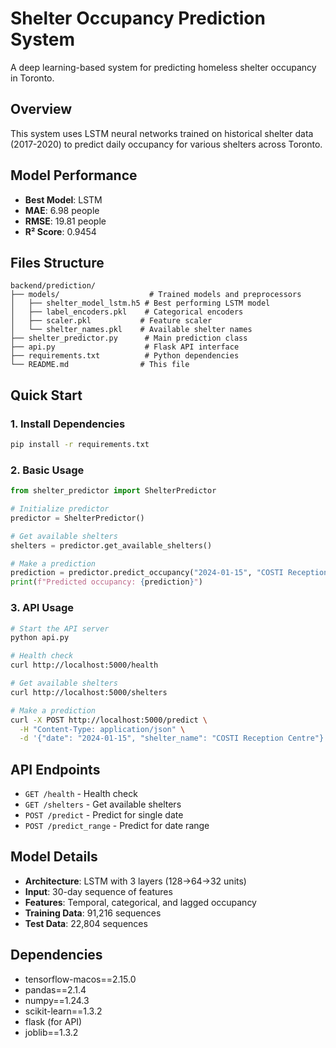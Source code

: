 # Shelter Occupancy Prediction System

A deep learning-based system for predicting homeless shelter occupancy in Toronto.

## Overview

This system uses LSTM neural networks trained on historical shelter data (2017-2020) to predict daily occupancy for various shelters across Toronto.

## Model Performance

- **Best Model**: LSTM
- **MAE**: 6.98 people
- **RMSE**: 19.81 people
- **R² Score**: 0.9454

## Files Structure

```
backend/prediction/
├── models/                    # Trained models and preprocessors
│   ├── shelter_model_lstm.h5 # Best performing LSTM model
│   ├── label_encoders.pkl    # Categorical encoders
│   ├── scaler.pkl           # Feature scaler
│   └── shelter_names.pkl    # Available shelter names
├── shelter_predictor.py      # Main prediction class
├── api.py                    # Flask API interface
├── requirements.txt          # Python dependencies
└── README.md                # This file
```

## Quick Start

### 1. Install Dependencies
```bash
pip install -r requirements.txt
```

### 2. Basic Usage
```python
from shelter_predictor import ShelterPredictor

# Initialize predictor
predictor = ShelterPredictor()

# Get available shelters
shelters = predictor.get_available_shelters()

# Make a prediction
prediction = predictor.predict_occupancy("2024-01-15", "COSTI Reception Centre")
print(f"Predicted occupancy: {prediction}")
```

### 3. API Usage
```bash
# Start the API server
python api.py

# Health check
curl http://localhost:5000/health

# Get available shelters
curl http://localhost:5000/shelters

# Make a prediction
curl -X POST http://localhost:5000/predict \
  -H "Content-Type: application/json" \
  -d '{"date": "2024-01-15", "shelter_name": "COSTI Reception Centre"}'
```

## API Endpoints

- `GET /health` - Health check
- `GET /shelters` - Get available shelters
- `POST /predict` - Predict for single date
- `POST /predict_range` - Predict for date range

## Model Details

- **Architecture**: LSTM with 3 layers (128→64→32 units)
- **Input**: 30-day sequence of features
- **Features**: Temporal, categorical, and lagged occupancy
- **Training Data**: 91,216 sequences
- **Test Data**: 22,804 sequences

## Dependencies

- tensorflow-macos==2.15.0
- pandas==2.1.4
- numpy==1.24.3
- scikit-learn==1.3.2
- flask (for API)
- joblib==1.3.2 